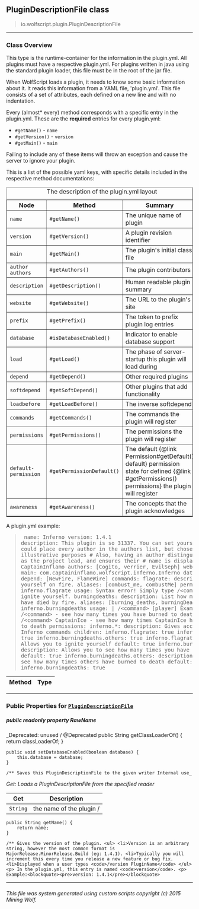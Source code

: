 ## PluginDescriptionFile __class__

>io.wolfscript.plugin.PluginDescriptionFile

---

### Class Overview

This type is the runtime-container for the information in the plugin.yml. All plugins must have a respective plugin.yml. For plugins written in java using the standard plugin loader, this file must be in the root of the jar file. <p> When WolfScript loads a plugin, it needs to know some basic information about it. It reads this information from a YAML file, 'plugin.yml'. This file consists of a set of attributes, each defined on a new line and with no indentation. <p> Every (almost* every) method corresponds with a specific entry in the plugin.yml. These are the <b>required</b> entries for every plugin.yml: <ul> <li>`#getName()` - <code>name</code> <li>`#getVersion()` - <code>version</code> <li>`#getMain()` - <code>main</code> </ul> <p> Failing to include any of these items will throw an exception and cause the server to ignore your plugin. <p> This is a list of the possible yaml keys, with specific details included in the respective method documentations: <table border=1> <caption>The description of the plugin.yml layout</caption> <tr> <th>Node</th> <th>Method</th> <th>Summary</th> </tr><tr> <td><code>name</code></td> <td>`#getName()`</td> <td>The unique name of plugin</td> </tr><tr> <td><code>version</code></td> <td>`#getVersion()`</td> <td>A plugin revision identifier</td> </tr><tr> <td><code>main</code></td> <td>`#getMain()`</td> <td>The plugin's initial class file</td> </tr><tr> <td><code>author</code><br><code>authors</code></td> <td>`#getAuthors()`</td> <td>The plugin contributors</td> </tr><tr> <td><code>description</code></td> <td>`#getDescription()`</td> <td>Human readable plugin summary</td> </tr><tr> <td><code>website</code></td> <td>`#getWebsite()`</td> <td>The URL to the plugin's site</td> </tr><tr> <td><code>prefix</code></td> <td>`#getPrefix()`</td> <td>The token to prefix plugin log entries</td> </tr><tr> <td><code>database</code></td> <td>`#isDatabaseEnabled()`</td> <td>Indicator to enable database support</td> </tr><tr> <td><code>load</code></td> <td>`#getLoad()`</td> <td>The phase of server-startup this plugin will load during</td> </tr><tr> <td><code>depend</code></td> <td>`#getDepend()`</td> <td>Other required plugins</td> </tr><tr> <td><code>softdepend</code></td> <td>`#getSoftDepend()`</td> <td>Other plugins that add functionality</td> </tr><tr> <td><code>loadbefore</code></td> <td>`#getLoadBefore()`</td> <td>The inverse softdepend</td> </tr><tr> <td><code>commands</code></td> <td>`#getCommands()`</td> <td>The commands the plugin will register</td> </tr><tr> <td><code>permissions</code></td> <td>`#getPermissions()`</td> <td>The permissions the plugin will register</td> </tr><tr> <td><code>default-permission</code></td> <td>`#getPermissionDefault()`</td> <td>The default {@link Permission#getDefault() default} permission state for defined {@link #getPermissions() permissions} the plugin will register</td> </tr><tr> <td><code>awareness</code></td> <td>`#getAwareness()`</td> <td>The concepts that the plugin acknowledges</td> </tr> </table> <p> A plugin.yml example:<blockquote><pre> name: Inferno version: 1.4.1 description: This plugin is so 31337. You can set yourself on fire. # We could place every author in the authors list, but chose not to for illustrative purposes # Also, having an author distinguishes that person as the project lead, and ensures their # name is displayed first author: CaptainInflamo authors: [Cogito, verrier, EvilSeph] website: http://www.curse.com/server-mods/minecraft/myplugin main: com.captaininflamo.wolfscript.inferno.Inferno database: false depend: [NewFire, FlameWire] commands: flagrate: description: Set yourself on fire. aliases: [combust_me, combustMe] permission: inferno.flagrate usage: Syntax error! Simply type /&lt;command&gt; to ignite yourself. burningdeaths: description: List how many times you have died by fire. aliases: [burning_deaths, burningDeaths] permission: inferno.burningdeaths usage: | /&lt;command&gt; [player] Example: /&lt;command&gt; - see how many times you have burned to death Example: /&lt;command&gt; CaptainIce - see how many times CaptainIce has burned to death permissions: inferno.*: description: Gives access to all Inferno commands children: inferno.flagrate: true inferno.burningdeaths: true inferno.burningdeaths.others: true inferno.flagrate: description: Allows you to ignite yourself default: true inferno.burningdeaths: description: Allows you to see how many times you have burned to death default: true inferno.burningdeaths.others: description: Allows you to see how many times others have burned to death default: op children: inferno.burningdeaths: true </pre></blockquote>

Method | Type   
--- | :--- 



---


### Public Properties for [`PluginDescriptionFile`](PluginDescriptionFile.md)

##### <a id='rawname'></a>public  readonly property __RawName__
_Deprecated: unused /
    @Deprecated
    public String getClassLoaderOf() {
        return classLoaderOf;
    }

    public void setDatabaseEnabled(boolean database) {
        this.database = database;
    }

    /** Saves this PluginDescriptionFile to the given writer Internal use_

_Get: Loads a PluginDescriptionFile from the specified reader_

Get | Description
--- | --- 
`String` | the name of the plugin /
    public String getName() {
        return name;
    }

    /** Gives the version of the plugin. <ul> <li>Version is an arbitrary string, however the most common format is MajorRelease.MinorRelease.Build (eg: 1.4.1). <li>Typically you will increment this every time you release a new feature or bug fix. <li>Displayed when a user types <code>/version PluginName</code> </ul> <p> In the plugin.yml, this entry is named <code>version</code>. <p> Example:<blockquote><pre>version: 1.4.1</pre></blockquote>



---


###### This file was system generated using custom scripts copyright (c) 2015 Mining Wolf.
	


